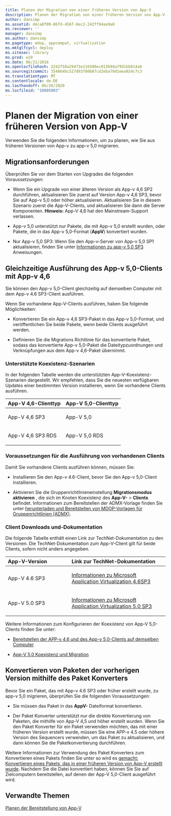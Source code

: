 ```yaml
---
title: Planen der Migration von einer früheren Version von App-V
description: Planen der Migration von einer früheren Version von App-V
author: dansimp
ms.assetid: d4ca8f09-86fd-456f-8ec2-242ff94ae9a0
ms.reviewer: ''
manager: dansimp
ms.author: dansimp
ms.pagetype: mdop, appcompat, virtualization
ms.mktglfcycl: deploy
ms.sitesec: library
ms.prod: w10
ms.date: 06/21/2016
ms.openlocfilehash: 2242f58a29473e116506ec013b94a79d1bb814a6
ms.sourcegitcommit: 354664bc527d93f80687cd2eba70d1eea024c7c3
ms.translationtype: MT
ms.contentlocale: de-DE
ms.lasthandoff: 06/26/2020
ms.locfileid: "10805003"
---
```

# Planen der Migration von einer früheren Version von App-V


Verwenden Sie die folgenden Informationen, um zu planen, wie Sie aus früheren Versionen von App-v zu app-v 5,0 migrieren.

## Migrationsanforderungen


Überprüfen Sie vor dem Starten von Upgrades die folgenden Voraussetzungen:

-   Wenn Sie ein Upgrade von einer älteren Version als App-v 4,6 SP2 durchführen, aktualisieren Sie zuerst auf Version App-v 4,6 SP3, bevor Sie auf App-v 5,0 oder höher aktualisieren. Aktualisieren Sie in diesem Szenario zuerst die App-V-Clients, und aktualisieren Sie dann die Server Komponenten.
**Hinweis:** App-V 4,6 hat den Mainstream-Support verlassen.

-   App-v 5,0 unterstützt nur Pakete, die mit App-v 5,0 erstellt wurden, oder Pakete, die in das App-v 5,0-Format (**AppV**) konvertiert wurden.

-   Nur App-v 5,0 SP3: Wenn Sie den App-v-Server von App-v 5,0 SP1 aktualisieren, finden Sie unter [Informationen zu app-v 5,0 SP3](about-app-v-50-sp3.md#bkmk-migrate-to-50sp3) Anweisungen.

## Gleichzeitige Ausführung des App-v 5,0-Clients mit App-v 4,6


Sie können den App-v 5,0-Client gleichzeitig auf demselben Computer mit dem App-v 4.6 SP3-Client ausführen.

Wenn Sie vorhandene App-V-Clients ausführen, haben Sie folgende Möglichkeiten:

-   Konvertieren Sie ein App-v 4,6 SP3-Paket in das App-v 5,0-Format, und veröffentlichen Sie beide Pakete, wenn beide Clients ausgeführt werden.

-   Definieren Sie die Migrations Richtlinie für das konvertierte Paket, sodass das konvertierte App-v 5,0-Paket die Dateitypzuordnungen und Verknüpfungen aus dem App-v 4,6-Paket übernimmt.

### Unterstützte Koexistenz-Szenarien

In der folgenden Tabelle werden die unterstützten App-V-Koexistenz-Szenarien dargestellt. Wir empfehlen, dass Sie die neuesten verfügbaren Updates einer bestimmten Version installieren, wenn Sie vorhandene Clients ausführen.

<table>
<colgroup>
<col width="50%" />
<col width="50%" />
</colgroup>
<thead>
<tr class="header">
<th align="left">App-V 4,6-Clienttyp</th>
<th align="left">App-V 5,0-Clienttyp</th>
</tr>
</thead>
<tbody>
<tr class="odd">
<td align="left"><p>App-V 4,6 SP3</p></td>
<td align="left"><p>App-V 5,0</p></td>
</tr>
<tr class="even">
<td align="left"><p>App-V 4,6 SP3 RDS</p></td>
<td align="left"><p>App-V 5,0 RDS</p></td>
</tr>
</tbody>
</table>

 

### Voraussetzungen für die Ausführung von vorhandenen Clients

Damit Sie vorhandene Clients ausführen können, müssen Sie:

-   Installieren Sie den App-v 4.6-Client, bevor Sie den App-v 5,0-Client installieren.

-   Aktivieren Sie die Gruppenrichtlinieneinstellung **Migrationsmodus aktivieren** , die sich im Knoten Koexistenz des **App-V-** &gt; **Clients** befindet. Informationen zum Bereitstellen der ADMX-Vorlage finden Sie unter [herunterladen und Bereitstellen von MDOP-Vorlagen für Gruppenrichtlinien (ADMX)](https://technet.microsoft.com/library/dn659707.aspx).

### Client Downloads und-Dokumentation

Die folgende Tabelle enthält einen Link zur TechNet-Dokumentation zu den Versionen. Die TechNet-Dokumentation zum App-V-Client gilt für beide Clients, sofern nicht anders angegeben.

<table>
<colgroup>
<col width="33%" />
<col width="50%" />
</colgroup>
<thead>
<tr class="header">
<th align="left">App-V-Version</th>
<th align="left">Link zur TechNet-Dokumentation</th>
</tr>
</thead>
<tbody>
<tr class="odd">
<td align="left"><p>App-V 4.6 SP3</p></td>
<td align="left"><p><a href="https://technet.microsoft.com/library/dn511019.aspx" data-raw-source="[About Microsoft Application Virtualization 4.6 SP3](https://technet.microsoft.com/library/dn511019.aspx)">Informationen zu Microsoft Application Virtualization 4.6SP3</a></p></td>
</tr>
<tr class="even">
<td align="left"><p>App-V 5.0 SP3</p></td>
<td align="left"><p><a href="about-app-v-50-sp3.md" data-raw-source="[About Microsoft Application Virtualization 5.0 SP3](about-app-v-50-sp3.md)">Informationen zu Microsoft Application Virtualization 5,0 SP3</a></p></td>
</tr>
</tbody>
</table>

 

Weitere Informationen zum Konfigurieren der Koexistenz von App-V 5,0-Clients finden Sie unter:

-   [Bereitstellen der APP-v 4,6 und des App-v 5,0-Clients auf demselben Computer](how-to-deploy-the-app-v-46-and-the-app-v--50-client-on-the-same-computer.md)

-   [App-V 5,0 Koexistenz und Migration](https://technet.microsoft.com/windows/jj835811.aspx)

## <a href="" id="converting--previous-version--packages-using-the-package-converter-"></a>Konvertieren von Paketen der vorherigen Version mithilfe des Paket Konverters


Bevor Sie ein Paket, das mit App-v 4.6 SP3 oder früher erstellt wurde, zu app-v 5,0 migrieren, überprüfen Sie die folgenden Voraussetzungen:

-   Sie müssen das Paket in das **AppV-** Dateiformat konvertieren.

-   Der Paket Konverter unterstützt nur die direkte Konvertierung von Paketen, die mithilfe von App-V 4,5 und höher erstellt wurden. Wenn Sie den Paket Konverter für ein Paket verwenden möchten, das mit einer früheren Version erstellt wurde, müssen Sie eine APP-v 4.5 oder höhere Version des Sequencers verwenden, um das Paket zu aktualisieren, und dann können Sie die Paketkonvertierung durchführen.

Weitere Informationen zur Verwendung des Paket Konverters zum Konvertieren eines Pakets finden Sie unter so wird es [gemacht: Konvertieren eines Pakets, das in einer früheren Version von App-V erstellt wurde](how-to-convert-a-package-created-in-a-previous-version-of-app-v.md). Nachdem Sie die Datei konvertiert haben, können Sie Sie auf Zielcomputern bereitstellen, auf denen der App-V 5,0-Client ausgeführt wird.






## Verwandte Themen


[Planen der Bereitstellung von App-V](planning-to-deploy-app-v.md)

 

 





